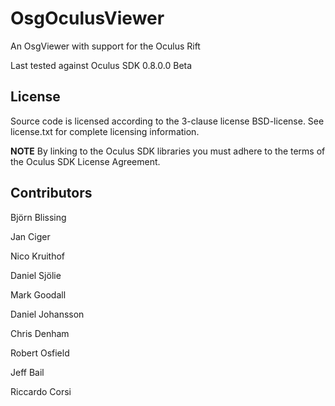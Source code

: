 OsgOculusViewer
===============

An OsgViewer with support for the Oculus Rift

Last tested against Oculus SDK 0.8.0.0 Beta


License
-------
Source code is licensed according to the 3-clause license BSD-license. 
See license.txt for complete licensing information. 

**NOTE** By linking to the Oculus SDK libraries you must adhere to the terms of the Oculus SDK License Agreement.


Contributors
------------
Björn Blissing

Jan Ciger

Nico Kruithof

Daniel Sjölie

Mark Goodall

Daniel Johansson

Chris Denham

Robert Osfield

Jeff Bail

Riccardo Corsi